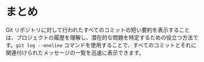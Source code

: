 # まとめ

Git リポジトリに対して行われたすべてのコミットの短い要約を表示することは、プロジェクトの履歴を理解し、潜在的な問題を特定するための役立つ方法です。`git log --oneline` コマンドを使用することで、すべてのコミットとそれに関連付けられたメッセージの一覧を迅速に表示できます。
